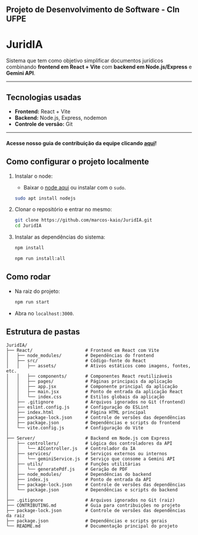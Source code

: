## Projeto de Desenvolvimento de Software - CIn UFPE
# JuridIA

Sistema que tem como objetivo simplificar documentos jurídicos combinando **frontend em React + Vite** com **backend em Node.js/Express** e **Gemini API**.

---

## Tecnologias usadas

- **Frontend:** React + Vite
- **Backend:** Node.js, Express, nodemon
- **Controle de versão:** Git

---

#### Acesse nosso guia de contribuição da equipe clicando [aqui](https://github.com/marcos-kaio/JuridIA/blob/main/CONTRIBUTING.md)!

## Como configurar o projeto localmente

1. Instalar o node:
    
    - Baixar o [node aqui](https://nodejs.org/en) ou instalar com o `sudo`.

    ```bash
    sudo apt install nodejs
    ```

2. Clonar o repositório e entrar no mesmo:
   ```bash
   git clone https://github.com/marcos-kaio/JuridIA.git
   cd JuridIA
   ```
  
3. Instalar as dependências do sistema:
    ```bash
    npm install
    ``` 
    ```bash
    npm run install:all
    ```

## Como rodar

- Na raiz do projeto:
    ```bash
    npm run start
    ```
- Abra no `localhost:3000`.

## Estrutura de pastas
```
JuridIA/
├── React/                    # Frontend em React com Vite
│   ├── node_modules/         # Dependências do frontend
│   ├── src/                  # Código-fonte do React
│   │   ├── assets/           # Ativos estáticos como imagens, fontes, etc.
│   │   ├── components/       # Componentes React reutilizáveis
│   │   ├── pages/            # Páginas principais da aplicação
│   │   ├── app.jsx           # Componente principal da aplicação
│   │   ├── main.jsx          # Ponto de entrada da aplicação React
│   │   └── index.css         # Estilos globais da aplicação
│   ├── .gitignore            # Arquivos ignorados no Git (frontend)
│   ├── eslint.config.js      # Configuração do ESLint
│   ├── index.html            # Página HTML principal
│   ├── package-lock.json     # Controle de versões das dependências
│   ├── package.json          # Dependências e scripts do frontend
│   └── vite.config.js        # Configuração do Vite
│
├── Server/                   # Backend em Node.js com Express
│   ├── controllers/          # Lógica dos controladores da API
│   │   └── AIController.js   # Controlador da IA
│   ├── services/             # Serviços externos ou internos
│   │   └── geminiService.js  # Serviço que consome a Gemini API
│   ├── utils/                # Funções utilitárias
│   │   └── generatePdf.js    # Geração de PDF
│   ├── node_modules/         # Dependências do backend
│   ├── index.js              # Ponto de entrada da API
│   ├── package-lock.json     # Controle de versões das dependências
│   └── package.json          # Dependências e scripts do backend
│
├── .gitignore                # Arquivos ignorados no Git (raiz)
├── CONTRIBUTING.md           # Guia para contribuições no projeto
├── package-lock.json         # Controle de versões das dependências da raiz
├── package.json              # Dependências e scripts gerais
└── README.md                 # Documentação principal do projeto
```
